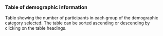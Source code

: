 ### Table of demographic information

Table showing the number of participants in each group of the demographic category selected. The table can be sorted ascending or descending by clicking on the table headings.
